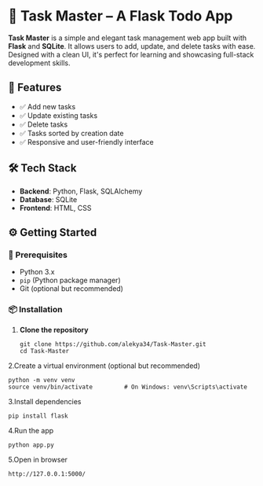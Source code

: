 # 📝 Task Master – A Flask Todo App

**Task Master** is a simple and elegant task management web app built with **Flask** and **SQLite**. It allows users to add, update, and delete tasks with ease. Designed with a clean UI, it's perfect for learning and showcasing full-stack development skills.

## 🚀 Features

- ✅ Add new tasks
- ✅ Update existing tasks
- ✅ Delete tasks
- ✅ Tasks sorted by creation date
- ✅ Responsive and user-friendly interface


## 🛠 Tech Stack

- **Backend**: Python, Flask, SQLAlchemy
- **Database**: SQLite
- **Frontend**: HTML, CSS

## ⚙️ Getting Started

### 🔧 Prerequisites

- Python 3.x
- `pip` (Python package manager)
- Git (optional but recommended)


### 📦 Installation

1. **Clone the repository**
   ```
   git clone https://github.com/alekya34/Task-Master.git
   cd Task-Master
   ```
2.Create a virtual environment (optional but recommended)
```
python -m venv venv
source venv/bin/activate         # On Windows: venv\Scripts\activate
```
3.Install dependencies
```
pip install flask
```
4.Run the app
```
python app.py
```
5.Open in browser
```
http://127.0.0.1:5000/
```





